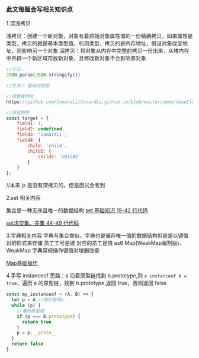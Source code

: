 ### 此文每题会写相关知识点

1.深浅拷贝

浅拷贝：创建一个新对象，对象有着原始对象属性值的一份精确拷贝，如果属性是类型，拷贝的就是基本类型值，引用类型，拷贝的是内存地址，假设对象改变地址，则影响另一个对象
深拷贝：将对象从内存中完整的拷贝一份出来，从堆内存中开辟一个新区域存放新对象，且修改新对象不会影响原对象

```js
//方法一
JSON.parse(JSON.stringify())

//方法二 基础过验版

//完整版地址
https://github.com/ConardLi/ConardLi.github.io/blob/master/demo/deepClone/src/clone_6.js

//测试用例
const target = {
    field1: 1,
    field2: undefined,
    field3: 'ConardLi',
    field4: {
        child: 'child',
        child2: {
            child2: 'child2'
        }
    }
};
```
//本来 js 是没有深拷贝的，但是面试会考到

2.set 相关内容

集合是一种无序且唯一的数据结构
[set 基础知识 19-42 行代码](./编程题.js)

[set求交集、差集 44-49 行代码](./编程题.js)

3.字典相关内容
字典与集合类似，字典也是储存唯一值的数据结构但是是以键值对的形式来存储
员工工号是键 对应的员工是值
es6 Map(WeakMap阉割版)、WeakMap
字典常规操作键值对增删改查

[Map基础操作](./算法/字典.js)


4.手写 instanceof
思路：a 沿着原型链找到 b.prototype,则 `a instanceof b = true`，遍历 a 的原型链，找到 b.prototype,返回 true，否则返回 false

```js
const my_instanceof = (A, B) => {
  let p = A //指针指向a
  while (p) {
    //遍历原型链
    if (p === B.prototype) {
      return true
    }
    p = p.__proto__
  }
  return false
}
```

